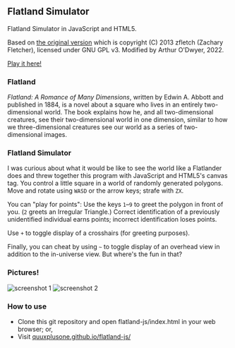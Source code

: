 ## Flatland Simulator

Flatland Simulator in JavaScript and HTML5.

Based on [the original version](https://github.com/zfletch/flatland-js)
which is copyright (C) 2013 zfletch (Zachary Fletcher), licensed under GNU GPL v3.
Modified by Arthur O'Dwyer, 2022.

[Play it here!](https://quuxplusone.github.io/flatland-js/)

### Flatland

*Flatland: A Romance of Many Dimensions*, written by Edwin A. Abbott and published
in 1884, is a novel about a square who lives in an entirely two-dimensional world.
The book explains how he, and all two-dimensional creatures, see their two-dimensional
world in one dimension, similar to how we three-dimensional creatures see our world
as a series of two-dimensional images.

### Flatland Simulator

I was curious about what it would be like to see the world like a Flatlander does
and threw together this program with JavaScript and HTML5's canvas tag.
You control a little square in a world of randomly generated polygons.
Move and rotate using `WASD` or the arrow keys; strafe with `ZX`.

You can "play for points": Use the keys `1`–`9` to greet the polygon in front of you.
(`2` greets an Irregular Triangle.) Correct identification of a previously unidentified
individual earns points; incorrect identification loses points.

Use `+` to toggle display of a crosshairs (for greeting purposes).

Finally, you can cheat by using `~` to toggle display of an overhead view
in addition to the in-universe view. But where's the fun in that?

### Pictures!
![screenshot 1](https://raw.github.com/zfletch/flatland-js/master/images/20130811-screenshot1.png)
![screenshot 2](https://raw.github.com/zfletch/flatland-js/master/images/20130811-screenshot2.png)

### How to use

 - Clone this git repository and open flatland-js/index.html in your web browser; or,
 - Visit [quuxplusone.github.io/flatland-js/](https://quuxplusone.github.io/flatland-js/)
